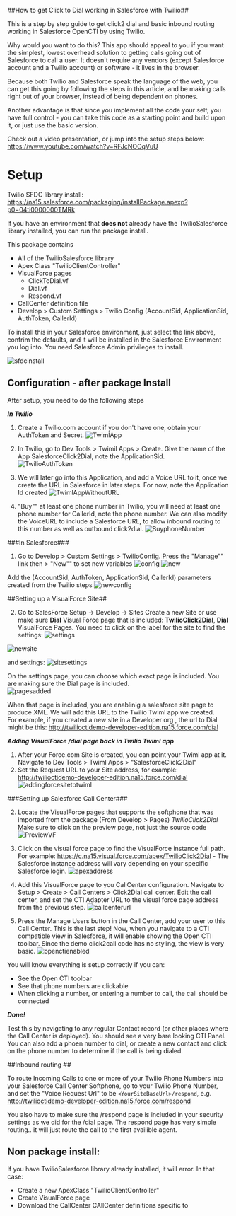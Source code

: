 ##How to get Click to Dial working in Salesforce with Twilio##

This is a step by step guide to get click2 dial and basic inbound routing working in Salesforce OpenCTI by using Twilio.

Why would you want to do this? This app should appeal to you if you want the simplest, lowest overhead solution to getting calls going out of Salesforce to call a user. It doesn't require any vendors (except Salesforce account and a Twilio account) or software - it lives in the browser. 

Because both Twilio and Salesforce speak the language of the web, you can get this going by following the steps in this article, and be making calls right out of your browser, instead of being dependent on phones. 

Another advantage is that since you implement all the code your self, you have full control - you can take this code as a starting point and build upon it, or just use the basic version.

Check out a video presentation, or jump into the setup steps below: https://www.youtube.com/watch?v=RFJcNOCqVuU

# Setup

Twilio SFDC library install: <https://na15.salesforce.com/packaging/installPackage.apexp?p0=04ti0000000TMRk>

If you have an environment that **does not** already have the TwilioSalesforce library installed, you can run the package install. 


This package contains

* All of the TwilioSalesforce library
* Apex Class "TwilioClientController"
* VisualForce pages
  - ClickToDial.vf
  - Dial.vf
  - Respond.vf
* CallCenter definition file
* Develop > Custom Settings > Twilio Config (AccountSid, ApplicationSid, AuthToken, CallerId)


To install this in your Salesforce environment, just select the link above, confrim the defaults, and it will be installed in the Salesforce Environment you log into.  You need Salesforce Admin privileges to install.  

![sfdcinstall](http://uploadir.com/u/gghpenq7)



## Configuration - after package Install

After setup, you need to do the following steps

***In Twilio***

1. Create a Twilio.com account if you don't have one, obtain your AuthToken and Secret.
![TwimlApp](http://uploadir.com/u/ecsgu7jl)


2. In Twilio, go to Dev Tools > Twimil  Apps > Create. Give the name of the App SalesforceClick2Dial,  note the ApplicationSid.  
![TwilioAuthToken](http://uploadir.com/u/vfv1enbb)

3. We will later go into this Application, and add a Voice URL to it, once we create the URL in Salesforce in later steps. For now, note the Application Id created
![TwimlAppWithoutURL](http://uploadir.com/u/u7lpiwhv)

4. "Buy"" at least one phone number in Twilio, you will need at least one phone number for CallerId, note the phone number.  We can also modify the VoiceURL to include a Salesforce URL, to allow inbound routing to this number as well as outbound click2dial.
![BuyphoneNumber](http://uploadir.com/u/5mu93v1n)


###In Salesforce###

1. Go to Develop > Custom Settings > TwilioConfig.  Press the "Manage"" link then > "New"" to set new variables
![config](http://uploadir.com/u/n6p22ssu)
![new](http://uploadir.com/u/ln6wpcbm) 

Add the (AccountSid, AuthToken, ApplicationSid, CallerId) parameters created from the Twilio steps 
![newconfig](http://uploadir.com/u/q7eppa04)


##Setting up a VisualForce Site##

2. Go to SalesForce Setup -> Develop -> Sites 
Create a new Site or use make sure **Dial**  Visual Force page that is included:  **TwilioClick2Dial**, **Dial** VisualForce Pages. You need to click on the label for the site to find the settings:
![settings](http://uploadir.com/u/lf4kunkx)

![newsite](http://uploadir.com/u/8hor44dt)

and settings:
![sitesettings](http://uploadir.com/u/o363ocpo)


On the settings page, you can choose which exact page is included.  You are making sure the Dial page is included.  
![pagesadded](http://uploadir.com/u/xr4yf9b5)

When that page is included, you are enablinig a salesforce site page to produce XML.  We will add this URL to the Twilio Twiml app we created.  
For example, if you created a new site in a Developer org , the url to Dial might be this: 
 http://twilioctidemo-developer-edition.na15.force.com/dial
 
 

***Adding VisualForce /dial page back in Twilio  Twiml app***

1. After your Force.com Site is created, you can point your Twiml app at it.  Navigate to Dev Tools > Twiml Apps > "SalesforceClick2Dial"
2. Set the Request URL to your Site address, for example: http://twilioctidemo-developer-edition.na15.force.com/dial
![addingforcesitetotwiml](http://uploadir.com/u/2vwdscay)



###Setting up Salesforce Call Center###

2. Locate the VisualForce pages that supports the softphone that was imported from the package (From Develop > Pages) *TwilioClick2Dial*
Make sure to click on the preview page, not just the source code
![PreviewVF](http://uploadir.com/u/mtginq7w)


3.  Click on the visual force page to find the VisualForce instance full path.  For example: https://c.na15.visual.force.com/apex/TwilioClick2Dial - The Salesforce instance address will vary depending on your specific Salesforce login.
![apexaddress](http://uploadir.com/u/cx6axmqc)

4. Add this VisualForce page to you CallCenter configuration.  Navigate to Setup > Create > Call Centers > Click2Dial call center.  Edit the call center, and set the CTI Adapter URL to the visual force page address from the previous step.
![callcenterurl](http://uploadir.com/u/lyhysp3e)


5. Press the Manage Users button in the Call Center, add your user to this Call Center.  This is the last step!  Now, when you navigate to a CTI compatible view in Salesforce, it will enable showing the Open CTI toolbar.  Since the demo click2call code has no styling,  the view is very basic. 
![openctienabled](http://uploadir.com/u/do78g14m)

You will know everything is setup correctly if you can:
- See the Open CTI toolbar
- See that phone numbers are clickable
- When clicking a number, or entering a number to call, the call should be connected


***Done!***

Test this by navigating to any regular Contact record (or other places where the Call Center is deployed). You should see a very bare looking CTI Panel.  You can also add a phoen number to dial, or create a new contact and click on the phone number to determine if the call is being dialed.

##Inbound routing ##

To route Incoming Calls to one or more of your Twilio Phone Numbers into your Salesforce Call Center Softphone, go to your Twilio Phone Number, and set the "Voice Request Url"  to be `<YourSiteBaseUrl>/respond`, e.g. http://twilioctidemo-developer-edition.na15.force.com/respond

You also have to make sure the /respond page is included in your security settings as we did for the /dial page.  The respond page has very simple routing.. it will just route the call to the first availible agent.


## Non package install:

If you have TwilioSalesforce library already installed, it will error.  In that case:
- Create a new ApexClass "TwilioClientController"
- Create  VisualForce page
- Download the CallCenter CAllCenter definitions specific to 

